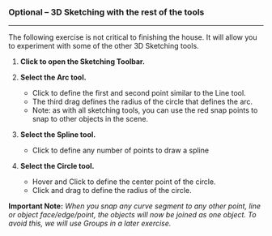 ### Optional – 3D Sketching with the rest of the tools
---

The following exercise is not critical to finishing the house. It will
allow you to experiment with some of the other 3D Sketching tools.

1. **Click to open the Sketching Toolbar.**

2. **Select the Arc tool.**
	- Click to define the first and second point similar to the Line tool.
	- The third drag defines the radius of the circle that defines the arc.
	- Note: as with all sketching tools, you can use the red snap points to snap to other objects in the scene.

3. **Select the Spline tool.**
	- Click to define any number of points to draw a spline

4. **Select the Circle tool.**
	- Hover and Click to define the center point of the circle.
	- Click and drag to define the radius of the circle.

**Important Note:** *When you snap any curve segment to any other point,
line or object face/edge/point, the objects will now be joined as one
object. To avoid this, we will use Groups in a later exercise.*
